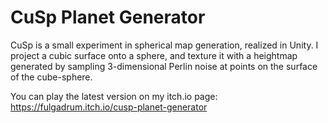 # CuSp Planet Generator
CuSp is a small experiment in spherical map generation, realized in Unity. I project a cubic surface onto a sphere, and texture it with a heightmap generated by sampling 3-dimensional Perlin noise at points on the surface of the cube-sphere. 

You can play the latest version on my itch.io page: https://fulgadrum.itch.io/cusp-planet-generator
